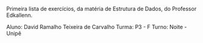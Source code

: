 Primeira lista de exercícios, da matéria de Estrutura de Dados, do Professor Edkallenn.

Aluno: David Ramalho Teixeira de Carvalho
Turma: P3 - F 
Turno: Noite - Unipê
